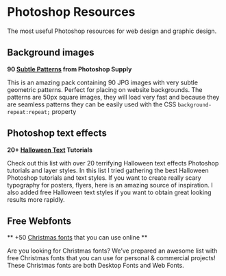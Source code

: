 # Photoshop Resources
The most useful Photoshop resources for web design and graphic design.

## Background images

**90 [Subtle Patterns](https://www.photoshopsupply.com/patterns-textures/90-subtle-patterns-for-photoshop) from Photoshop Supply** 

This is an amazing pack containing 90 JPG images with very subtle geometric patterns. Perfect for placing on website backgrounds. The patterns are 50px square images, they will load very fast and because they are seamless patterns they can be easily used with the CSS `background-repeat:repeat;` property

## Photoshop text effects

**20+ [Halloween Text](http://www.psd-dude.com/tutorials/resources/20-terrifying-halloween-text-effects-photoshop-tutorials.aspx) Tutorials**

Check out this list with over 20 terrifying Halloween text effects Photoshop tutorials and layer styles. In this list I tried gathering the best Halloween Photoshop tutorials and text styles. If you want to create really scary typography for posters, flyers, here is an amazing source of inspiration. I also added free Halloween text styles if you want to obtain great looking results more rapidly.

## Free Webfonts

** +50 [Christmas fonts](https://www.mockofun.com/tutorials/christmas-fonts/) that you can use online **

Are you looking for Christmas fonts? We’ve prepared an awesome list with free Christmas fonts that you can use for personal & commercial projects! These Christmas fonts are both Desktop Fonts and Web Fonts.
